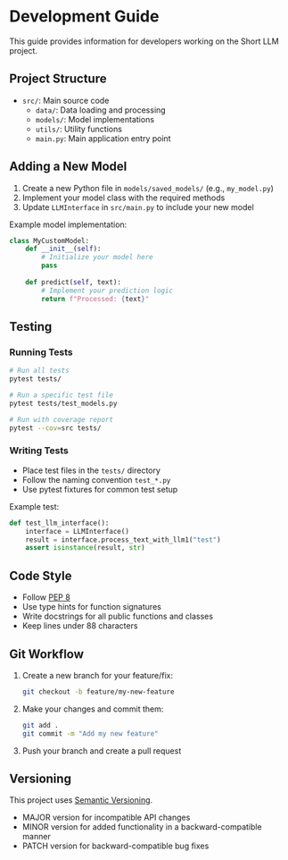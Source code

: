 # Development Guide

This guide provides information for developers working on the Short LLM project.

## Project Structure

- `src/`: Main source code
  - `data/`: Data loading and processing
  - `models/`: Model implementations
  - `utils/`: Utility functions
  - `main.py`: Main application entry point

## Adding a New Model

1. Create a new Python file in `models/saved_models/` (e.g., `my_model.py`)
2. Implement your model class with the required methods
3. Update `LLMInterface` in `src/main.py` to include your new model

Example model implementation:

```python
class MyCustomModel:
    def __init__(self):
        # Initialize your model here
        pass
        
    def predict(self, text):
        # Implement your prediction logic
        return f"Processed: {text}"
```

## Testing

### Running Tests

```bash
# Run all tests
pytest tests/

# Run a specific test file
pytest tests/test_models.py

# Run with coverage report
pytest --cov=src tests/
```

### Writing Tests

- Place test files in the `tests/` directory
- Follow the naming convention `test_*.py`
- Use pytest fixtures for common test setup

Example test:

```python
def test_llm_interface():
    interface = LLMInterface()
    result = interface.process_text_with_llm1("test")
    assert isinstance(result, str)
```

## Code Style

- Follow [PEP 8](https://www.python.org/dev/peps/pep-0008/)
- Use type hints for function signatures
- Write docstrings for all public functions and classes
- Keep lines under 88 characters

## Git Workflow

1. Create a new branch for your feature/fix:
   ```bash
   git checkout -b feature/my-new-feature
   ```

2. Make your changes and commit them:
   ```bash
   git add .
   git commit -m "Add my new feature"
   ```

3. Push your branch and create a pull request

## Versioning

This project uses [Semantic Versioning](https://semver.org/).

- MAJOR version for incompatible API changes
- MINOR version for added functionality in a backward-compatible manner
- PATCH version for backward-compatible bug fixes
